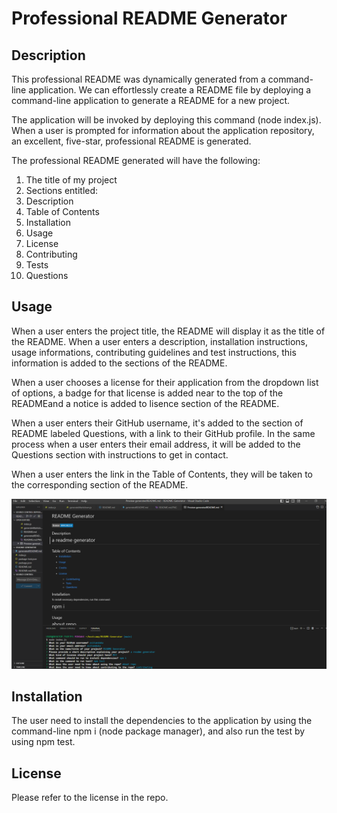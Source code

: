 # Professional README Generator

## Description

This professional README was dynamically generated from a command-line application. We can effortlessly create a README file by deploying a command-line application to generate a README for a new project.

The application will be invoked by deploying this command (node index.js). When a user is prompted for information about the application repository, an excellent, five-star, professional README is generated.

The professional README generated will have the following: 

1. The title of my project
2. Sections entitled:
1. Description
2.   Table of Contents
3.   Installation
4. Usage
5. License
6. Contributing
7. Tests
8. Questions


## Usage

When a user enters the project title, the README will display it as the title of the README. When a user enters a description, installation instructions, usage informations, contributing guidelines and test instructions, this information is added to the sections of the README.

When a user chooses a license for their application from the dropdown list of options, a badge for that license is added near to the top of the READMEand a notice is added to lisence section of the README.

When a user enters their GitHub username, it's added to the section of README labeled Questions, with a link to their GitHub profile. In the same process when a user enters their email address, it will be added to the Questions section with instructions to get in contact.

When a user enters the link in the Table of Contents, they will be taken to the corresponding section of the README.

![Screenshot](README.md.PNG)


## Installation

The user need to install the dependencies to the application by using the command-line npm i (node package manager), and also run the test by using npm test.

## License

Please refer to the license in the repo.
